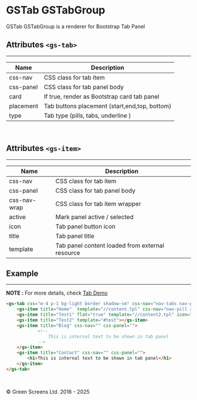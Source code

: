 # GSTab GSTabGroup
 
GSTab GSTabGroup is a renderer for Bootstrap Tab Panel
 
## Attributes ```<gs-tab>```
---
 
| Name               | Description                                              |
|--------------------|----------------------------------------------------------|
| css-nav            | CSS class for tab item                                   |
| css-panel          | CSS class for tab panel body                             |
| card               | If true, render as Bootstrap card tab panel              |
| placement          | Tab buttons placement (start,end,top, bottom)            |
| type               | Tab type (pills, tabs, underline )                       |
 
<br>
 
## Attributes ```<gs-item>```
---
 
| Name               | Description                                              |
|--------------------|----------------------------------------------------------|
| css-nav            | CSS class for tab item                                   |
| css-panel          | CSS class for tab panel body                             |
| css-nav-wrap       | CSS class for tab item wrapper                           |
| active             | Mark panel active / selected                             |
| icon               | Tab panel button icon                                    |
| title              | Tab panel title                                          |
| template           | Tab panel content loaded from external resource          |
 
 
## Example
---
 
**NOTE :**
For more details, check [Tab Demo](../../demos/tab/)
 
```html
<gs-tab css="m-4 p-1 bg-light border shadow-sm" css-nav="nav-tabs nav-pills" css-panel="">
    <gs-item title="Home"  template="//content.tpl" css-nav="nav-pill active" css-pane=""></gs-item>
    <gs-item title="Test1" flat="true" template="//content2.tpl" icon="alarm ms-1"></gs-item>
    <gs-item title="Test2" template="#test"></gs-item>
    <gs-item title="Blog" css-nav="" css-panel="">
            <!--
                This is internal text to be shown in tab panel
            -->
    </gs-item>
    <gs-item title="Contact" css-nav="" css-panel="">
        <h1>This is internal text to be shown in tab panel</h1>
    </gs-item>
</gs-tab>
```
 
<br>

&copy; Green Screens Ltd. 2016 - 2025
